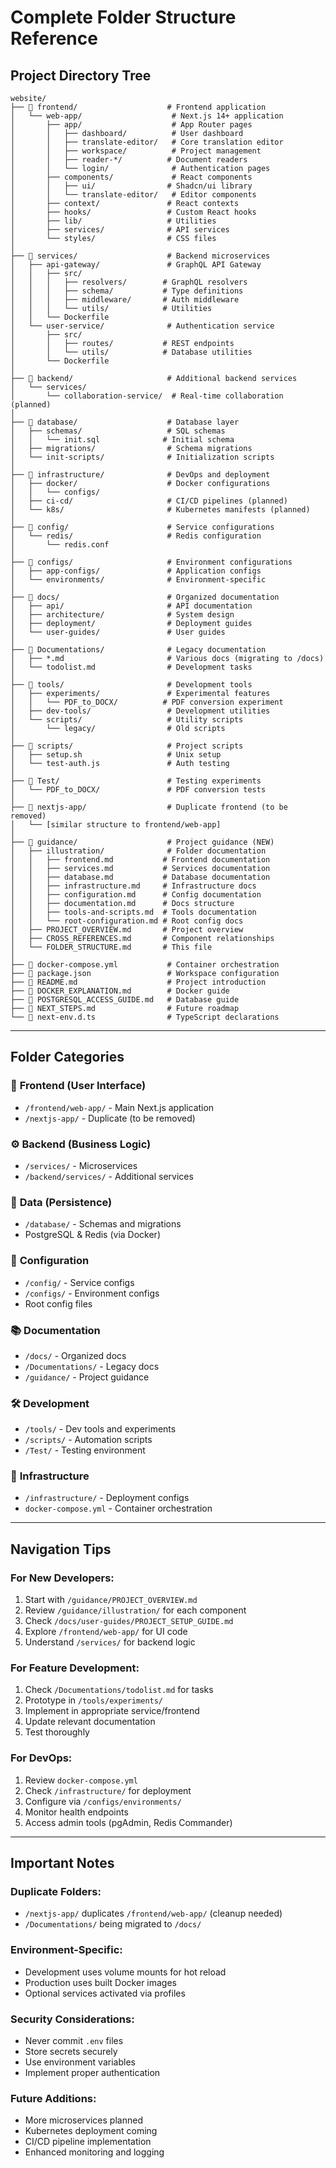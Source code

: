 # Complete Folder Structure Reference

## Project Directory Tree

```
website/
├── 📁 frontend/                    # Frontend application
│   └── web-app/                    # Next.js 14+ application
│       ├── app/                    # App Router pages
│       │   ├── dashboard/          # User dashboard
│       │   ├── translate-editor/   # Core translation editor
│       │   ├── workspace/          # Project management
│       │   ├── reader-*/          # Document readers
│       │   └── login/              # Authentication pages
│       ├── components/             # React components
│       │   ├── ui/                # Shadcn/ui library
│       │   └── translate-editor/   # Editor components
│       ├── context/               # React contexts
│       ├── hooks/                 # Custom React hooks
│       ├── lib/                   # Utilities
│       ├── services/              # API services
│       └── styles/                # CSS files
│
├── 📁 services/                    # Backend microservices
│   ├── api-gateway/               # GraphQL API Gateway
│   │   ├── src/
│   │   │   ├── resolvers/        # GraphQL resolvers
│   │   │   ├── schema/           # Type definitions
│   │   │   ├── middleware/       # Auth middleware
│   │   │   └── utils/            # Utilities
│   │   └── Dockerfile
│   └── user-service/              # Authentication service
│       ├── src/
│       │   ├── routes/           # REST endpoints
│       │   └── utils/            # Database utilities
│       └── Dockerfile
│
├── 📁 backend/                     # Additional backend services
│   └── services/
│       └── collaboration-service/  # Real-time collaboration (planned)
│
├── 📁 database/                    # Database layer
│   ├── schemas/                   # SQL schemas
│   │   └── init.sql              # Initial schema
│   ├── migrations/                # Schema migrations
│   └── init-scripts/              # Initialization scripts
│
├── 📁 infrastructure/              # DevOps and deployment
│   ├── docker/                    # Docker configurations
│   │   └── configs/
│   ├── ci-cd/                     # CI/CD pipelines (planned)
│   └── k8s/                       # Kubernetes manifests (planned)
│
├── 📁 config/                      # Service configurations
│   └── redis/                     # Redis configuration
│       └── redis.conf
│
├── 📁 configs/                     # Environment configurations
│   ├── app-configs/               # Application configs
│   └── environments/              # Environment-specific
│
├── 📁 docs/                        # Organized documentation
│   ├── api/                       # API documentation
│   ├── architecture/              # System design
│   ├── deployment/                # Deployment guides
│   └── user-guides/               # User guides
│
├── 📁 Documentations/              # Legacy documentation
│   ├── *.md                       # Various docs (migrating to /docs)
│   └── todolist.md                # Development tasks
│
├── 📁 tools/                       # Development tools
│   ├── experiments/               # Experimental features
│   │   └── PDF_to_DOCX/          # PDF conversion experiment
│   ├── dev-tools/                 # Development utilities
│   └── scripts/                   # Utility scripts
│       └── legacy/                # Old scripts
│
├── 📁 scripts/                     # Project scripts
│   ├── setup.sh                   # Unix setup
│   └── test-auth.js               # Auth testing
│
├── 📁 Test/                        # Testing experiments
│   └── PDF_to_DOCX/               # PDF conversion tests
│
├── 📁 nextjs-app/                  # Duplicate frontend (to be removed)
│   └── [similar structure to frontend/web-app]
│
├── 📁 guidance/                    # Project guidance (NEW)
│   ├── illustration/              # Folder documentation
│   │   ├── frontend.md           # Frontend documentation
│   │   ├── services.md           # Services documentation
│   │   ├── database.md           # Database documentation
│   │   ├── infrastructure.md     # Infrastructure docs
│   │   ├── configuration.md      # Config documentation
│   │   ├── documentation.md      # Docs structure
│   │   ├── tools-and-scripts.md  # Tools documentation
│   │   └── root-configuration.md # Root config docs
│   ├── PROJECT_OVERVIEW.md       # Project overview
│   ├── CROSS_REFERENCES.md       # Component relationships
│   └── FOLDER_STRUCTURE.md       # This file
│
├── 📄 docker-compose.yml           # Container orchestration
├── 📄 package.json                 # Workspace configuration
├── 📄 README.md                    # Project introduction
├── 📄 DOCKER_EXPLANATION.md        # Docker guide
├── 📄 POSTGRESQL_ACCESS_GUIDE.md   # Database guide
├── 📄 NEXT_STEPS.md                # Future roadmap
└── 📄 next-env.d.ts                # TypeScript declarations
```

---

## Folder Categories

### 🎨 **Frontend** (User Interface)
- `/frontend/web-app/` - Main Next.js application
- `/nextjs-app/` - Duplicate (to be removed)

### ⚙️ **Backend** (Business Logic)
- `/services/` - Microservices
- `/backend/services/` - Additional services

### 💾 **Data** (Persistence)
- `/database/` - Schemas and migrations
- PostgreSQL & Redis (via Docker)

### 🔧 **Configuration**
- `/config/` - Service configs
- `/configs/` - Environment configs
- Root config files

### 📚 **Documentation**
- `/docs/` - Organized docs
- `/Documentations/` - Legacy docs
- `/guidance/` - Project guidance

### 🛠️ **Development**
- `/tools/` - Dev tools and experiments
- `/scripts/` - Automation scripts
- `/Test/` - Testing environment

### 🚀 **Infrastructure**
- `/infrastructure/` - Deployment configs
- `docker-compose.yml` - Container orchestration

---

## Navigation Tips

### For New Developers:
1. Start with `/guidance/PROJECT_OVERVIEW.md`
2. Review `/guidance/illustration/` for each component
3. Check `/docs/user-guides/PROJECT_SETUP_GUIDE.md`
4. Explore `/frontend/web-app/` for UI code
5. Understand `/services/` for backend logic

### For Feature Development:
1. Check `/Documentations/todolist.md` for tasks
2. Prototype in `/tools/experiments/`
3. Implement in appropriate service/frontend
4. Update relevant documentation
5. Test thoroughly

### For DevOps:
1. Review `docker-compose.yml`
2. Check `/infrastructure/` for deployment
3. Configure via `/configs/environments/`
4. Monitor health endpoints
5. Access admin tools (pgAdmin, Redis Commander)

---

## Important Notes

### Duplicate Folders:
- `/nextjs-app/` duplicates `/frontend/web-app/` (cleanup needed)
- `/Documentations/` being migrated to `/docs/`

### Environment-Specific:
- Development uses volume mounts for hot reload
- Production uses built Docker images
- Optional services activated via profiles

### Security Considerations:
- Never commit `.env` files
- Store secrets securely
- Use environment variables
- Implement proper authentication

### Future Additions:
- More microservices planned
- Kubernetes deployment coming
- CI/CD pipeline implementation
- Enhanced monitoring and logging